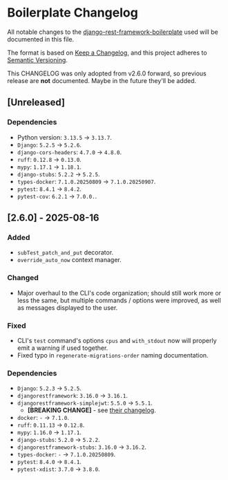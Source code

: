 # Boilerplate Changelog

All notable changes to the [django-rest-framework-boilerplate](https://github.com/PedroPerpetua/django-rest-framework-boilerplate) used will be documented in this file.

The format is based on [Keep a Changelog](https://keepachangelog.com/en/1.1.0/),
and this project adheres to [Semantic Versioning](https://semver.org/spec/v2.0.0.html).

This CHANGELOG was only adopted from v2.6.0 forward, so previous release are **not** documented. Maybe in the future they'll be added.

## [Unreleased]

### Dependencies
- Python version: `3.13.5` -> `3.13.7`.
- `Django`: `5.2.5` -> `5.2.6`.
- `django-cors-headers`: `4.7.0` -> `4.8.0`.
- `ruff`: `0.12.8` -> `0.13.0`.
- `mypy`: `1.17.1` -> `1.18.1`.
- `django-stubs`: `5.2.2` -> `5.2.5`.
- `types-docker`: `7.1.0.20250809` -> `7.1.0.20250907`.
- `pytest`: `8.4.1` -> `8.4.2`.
- `pytest-cov`: `6.2.1` -> `7.0.0.`.


## [2.6.0] - 2025-08-16

### Added
- `subTest_patch_and_put` decorator.
- `override_auto_now` context manager.

### Changed
- Major overhaul to the CLI's code organization; should still work more or less the same, but multiple commands / options were improved, as well as messages displayed to the user.

### Fixed
- CLI's `test` command's options `cpus` and `with_stdout` now will properly emit a warning if used together.
- Fixed typo in `regenerate-migrations-order` naming documentation.

### Dependencies
- `Django`: `5.2.3` -> `5.2.5`.
- `djangorestframework`: `3.16.0` -> `3.16.1`.
- `djangorestframework-simplejwt`: `5.5.0` -> `5.5.1`.
  - **[BREAKING CHANGE]** - see [their changelog](https://github.com/jazzband/djangorestframework-simplejwt/releases/tag/v5.5.1).
- `docker`: `-` -> `7.1.0`.
- `ruff`: `0.11.13` -> `0.12.8`.
- `mypy`: `1.16.0` -> `1.17.1`.
- `django-stubs`: `5.2.0` -> `5.2.2`.
- `djangorestframework-stubs`: `3.16.0` -> `3.16.2`.
- `types-docker`: `-` -> `7.1.0.20250809`.
- `pytest`: `8.4.0` -> `8.4.1`.
- `pytest-xdist`: `3.7.0` -> `3.8.0`.
